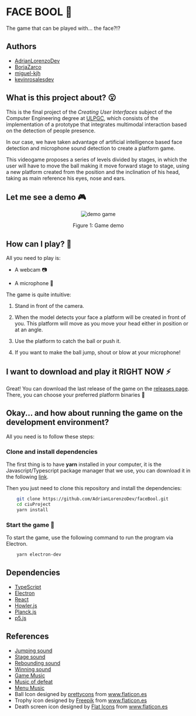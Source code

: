 # FACE BOOL 🏀
The game that can be played with... the face?!?

## Authors

- [AdrianLorenzoDev](https://github.com/AdrianLorenzoDev)
- [BorjaZarco](https://github.com/BorjaZarco)
- [miguel-kjh](https://github.com/miguel-kjh)
- [kevinrosalesdev](https://github.com/kevinrosalesdev)

## What is this project about? 😮

This is the final project of the _Creating User Interfaces_ subject of the Computer Engineering degree at [ULPGC](https://www.ulpgc.es/), which consists of the implementation of a prototype that integrates multimodal interaction based on the detection of people presence.

In our case, we have taken advantage of artificial intelligence based face detection and microphone sound detection to create a platform game.

This videogame proposes a series of levels divided by stages, in which the user will have to move the ball making it move forward stage to stage, using a new platform created from the position and the inclination of his head, taking as main reference his eyes, nose and ears.

## Let me see a demo 🎮

<p align="center">
  <img src="media/demo.gif" alt="demo game">
</p>
<p align="center">
  Figure 1: Game demo
</p>

## How can I play? 👀

All you need to play is:

* A webcam 📷

* A microphone 🎤

The game is quite intuitive:

1. Stand in front of the camera.

2. When the model detects your face a platform will be created in front of you. This platform will move as you move your head either in position or at an angle.

3. Use the platform to catch the ball or push it.

4. If you want to make the ball jump, shout or blow at your microphone!

## I want to download and play it RIGHT NOW ⚡️

Great! You can download the last release of the game on the [releases page](https://github.com/AdrianLorenzoDev/faceBool/releases). There, you can choose your preferred platform binaries 🙂

## Okay... and how about running the game on the development environment? 

All you need is to follow these steps:

### Clone and install dependencies

The first thing is to have **yarn** installed in your computer, it is the Javascript/Typescript package manager that we use, you can download it in the following [link](https://classic.yarnpkg.com/en/docs/install/#debian-stable).

Then you just need to clone this repository and install the dependencies:

```bash
    git clone https://github.com/AdrianLorenzoDev/faceBool.git
    cd ciuProject
    yarn install
```

### Start the game 🚀

To start the game, use the following command to run the program via Electron.

```bash
    yarn electron-dev
```

## Dependencies

- [TypeScript](https://www.typescriptlang.org/)
- [Electron](https://www.electronjs.org/)
- [React](https://es.reactjs.org/)
- [Howler.js](https://howlerjs.com/)
- [Planck.js](https://piqnt.com/planck.js/)
- [p5.js](https://p5js.org/es/)

## References

- [Jumping sound](http://www.sonidosmp3gratis.com/rebotar)
- [Stage sound](http://www.sonidosmp3gratis.com/magico)
- [Rebounding sound](http://www.sonidosmp3gratis.com/saltar)
- [Winning sound](http://www.sonidosmp3gratis.com/ganar)
- [Game Music](https://www.youtube.com/watch?v=VwUGpudY4Vw)
- [Music of defeat](https://www.zapsplat.com/page/4/?s=lose&post_type=music&sound-effect-category-id)
- [Menu Music](https://www.fesliyanstudios.com/royalty-free-music/downloads-c/8-bit-music/6)
- Ball Icon designed by <a href="https://www.flaticon.es/autores/prettycons" title="prettycons">prettycons</a> from <a href="https://www.flaticon.es/" title="Flaticon"> www.flaticon.es</a>
- Trophy icon designed by  <a href="http://www.freepik.com/" title="Freepik">Freepik</a> from <a href="https://www.flaticon.es/" title="Flaticon">www.flaticon.es</a>
- Death screen icon designed by <a href="https://www.flaticon.es/autores/flat-icons" title="Flat Icons">Flat Icons</a> from <a href="https://www.flaticon.es/" title="Flaticon">www.flaticon.es</a>
